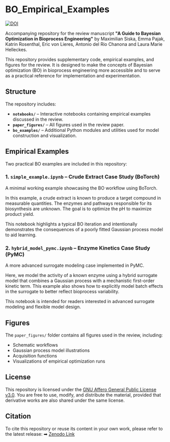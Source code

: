 # BO_Empirical_Examples

[![DOI](https://zenodo.org/badge/placeholder.svg)](https://zenodo.org/doi/10.5281/zenodo.xxxxxxxx)

Accompanying repository for the review manuscript
**"A Guide to Bayesian Optimization in Bioprocess Engineering"**
by Maximilian Siska, Emma Pajak, Katrin Rosenthal, Eric von Lieres, Antonio del Rio
Chanona and Laura Marie Helleckes.

This repository provides supplementary code, empirical examples, and figures for the review. It is designed to make the concepts of Bayesian optimization (BO) in bioprocess engineering more accessible and to serve as a practical reference for implementation and experimentation.

## Structure

The repository includes:

- **`notebooks/`** – Interactive notebooks containing empirical examples discussed in the review.
- **`paper_figures/`** – All figures used in the review paper.
- **`bo_examples/`** – Additional Python modules and utilities used for model construction and visualization.

## Empirical Examples

Two practical BO examples are included in this repository:

### 1. `simple_example.ipynb` – Crude Extract Case Study (BoTorch)

A minimal working example showcasing the BO workflow using BoTorch.

In this example, a crude extract is known to produce a target compound in measurable quantities. The enzymes and pathways responsible for its biosynthesis are unknown. The goal is to optimize the pH to maximize product yield.

This notebook highlights a typical BO iteration and intentionally demonstrates the consequences of a poorly fitted Gaussian process model to aid learning.

### 2. `hybrid_model_pymc.ipynb` – Enzyme Kinetics Case Study (PyMC)

A more advanced surrogate modeling case implemented in PyMC.

Here, we model the activity of a known enzyme using a hybrid surrogate model that combines a Gaussian process with a mechanistic first-order kinetic term. This example also shows how to explicitly model batch effects in the surrogate to better reflect bioprocess variability.

This notebook is intended for readers interested in advanced surrogate modeling and flexible model design.

## Figures

The `paper_figures/` folder contains all figures used in the review, including:

- Schematic workflows
- Gaussian process model illustrations
- Acquisition functions
- Visualizations of empirical optimization runs

## License

This repository is licensed under the [GNU Affero General Public License v3.0](https://github.com/lhelleckes/BO_Empirical_Examples/blob/main/LICENSE.md).
You are free to use, modify, and distribute the material, provided that derivative works are also shared under the same license.

## Citation

To cite this repository or reuse its content in your own work, please refer to the latest release:
➡ [Zenodo Link](https://doi.org/10.5281/zenodo.xxxxxxxx)
